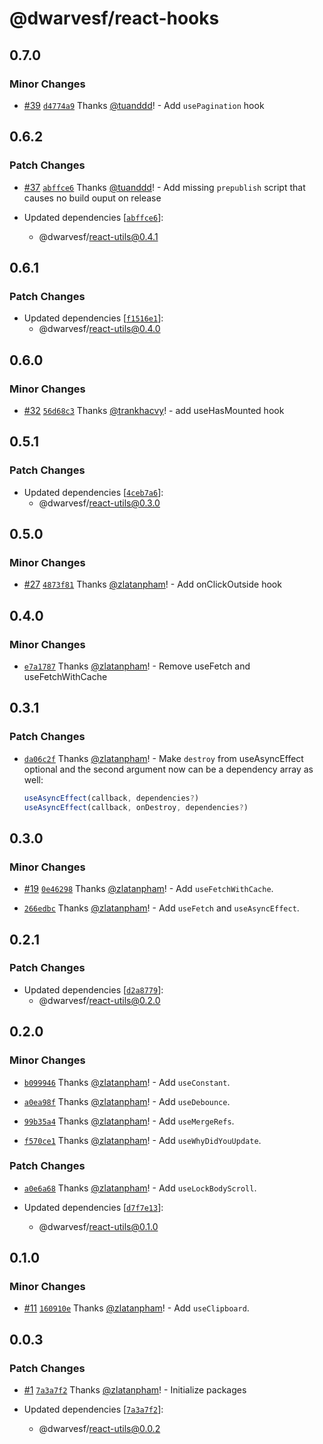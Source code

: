 # @dwarvesf/react-hooks

## 0.7.0

### Minor Changes

- [#39](https://github.com/dwarvesf/react-toolkit/pull/39)
  [`d4774a9`](https://github.com/dwarvesf/react-toolkit/commit/d4774a969704ce0b012c0c0b455d756d1de75cd7)
  Thanks [@tuanddd](https://github.com/tuanddd)! - Add `usePagination` hook

## 0.6.2

### Patch Changes

- [#37](https://github.com/dwarvesf/react-toolkit/pull/37)
  [`abffce6`](https://github.com/dwarvesf/react-toolkit/commit/abffce61719c0d123df365b767379fd4bb09692b)
  Thanks [@tuanddd](https://github.com/tuanddd)! - Add missing `prepublish`
  script that causes no build ouput on release

- Updated dependencies
  [[`abffce6`](https://github.com/dwarvesf/react-toolkit/commit/abffce61719c0d123df365b767379fd4bb09692b)]:
  - @dwarvesf/react-utils@0.4.1

## 0.6.1

### Patch Changes

- Updated dependencies
  [[`f1516e1`](https://github.com/dwarvesf/react-toolkit/commit/f1516e15473687ab4000c3336ee1706a1ecb8c11)]:
  - @dwarvesf/react-utils@0.4.0

## 0.6.0

### Minor Changes

- [#32](https://github.com/dwarvesf/react-toolkit/pull/32)
  [`56d68c3`](https://github.com/dwarvesf/react-toolkit/commit/56d68c39c57d951be7a6aa5a9e972c0f630a9199)
  Thanks [@trankhacvy](https://github.com/trankhacvy)! - add useHasMounted hook

## 0.5.1

### Patch Changes

- Updated dependencies
  [[`4ceb7a6`](https://github.com/dwarvesf/react-toolkit/commit/4ceb7a6d6c26c99d003f9d7643c94811d9282c88)]:
  - @dwarvesf/react-utils@0.3.0

## 0.5.0

### Minor Changes

- [#27](https://github.com/dwarvesf/react-toolkit/pull/27)
  [`4873f81`](https://github.com/dwarvesf/react-toolkit/commit/4873f81ed44b88aee71424f78246eb6fd57af186)
  Thanks [@zlatanpham](https://github.com/zlatanpham)! - Add onClickOutside hook

## 0.4.0

### Minor Changes

- [`e7a1787`](https://github.com/dwarvesf/react-toolkit/commit/e7a17875bbf7fbf580a13a5aff6ff742d3f3a941)
  Thanks [@zlatanpham](https://github.com/zlatanpham)! - Remove useFetch and
  useFetchWithCache

## 0.3.1

### Patch Changes

- [`da06c2f`](https://github.com/dwarvesf/react-toolkit/commit/da06c2f0c584b4c122743765a6790517cdd5cab3)
  Thanks [@zlatanpham](https://github.com/zlatanpham)! - Make `destroy` from
  useAsyncEffect optional and the second argument now can be a dependency array
  as well:

  ```js
  useAsyncEffect(callback, dependencies?)
  useAsyncEffect(callback, onDestroy, dependencies?)
  ```

## 0.3.0

### Minor Changes

- [#19](https://github.com/dwarvesf/react-toolkit/pull/19)
  [`0e46298`](https://github.com/dwarvesf/react-toolkit/commit/0e462985b74b7464efb3d1f3410a0705c2170358)
  Thanks [@zlatanpham](https://github.com/zlatanpham)! - Add
  `useFetchWithCache`.

* [`266edbc`](https://github.com/dwarvesf/react-toolkit/commit/266edbc3aaee2382cf04d77fa7abfbaaf11ace75)
  Thanks [@zlatanpham](https://github.com/zlatanpham)! - Add `useFetch` and
  `useAsyncEffect`.

## 0.2.1

### Patch Changes

- Updated dependencies
  [[`d2a8779`](https://github.com/dwarvesf/react-toolkit/commit/d2a87790d7f782b262e8b3b0521953811bed7c1b)]:
  - @dwarvesf/react-utils@0.2.0

## 0.2.0

### Minor Changes

- [`b099946`](https://github.com/dwarvesf/react-sdk/commit/b0999461c07ec8464decec950f82e4adbf98e0fe)
  Thanks [@zlatanpham](https://github.com/zlatanpham)! - Add `useConstant`.

* [`a0ea98f`](https://github.com/dwarvesf/react-sdk/commit/a0ea98f05aea66f9254583ede2f4239c9d7e2aa5)
  Thanks [@zlatanpham](https://github.com/zlatanpham)! - Add `useDebounce`.

- [`99b35a4`](https://github.com/dwarvesf/react-sdk/commit/99b35a426961d337b8fd9647176bea61470883a6)
  Thanks [@zlatanpham](https://github.com/zlatanpham)! - Add `useMergeRefs`.

* [`f570ce1`](https://github.com/dwarvesf/react-sdk/commit/f570ce1f60ed371e7f547dbbc19ca92dae36d1cb)
  Thanks [@zlatanpham](https://github.com/zlatanpham)! - Add
  `useWhyDidYouUpdate`.

### Patch Changes

- [`a0e6a68`](https://github.com/dwarvesf/react-sdk/commit/a0e6a683ba51eeb90a4c7a408daef91623642e93)
  Thanks [@zlatanpham](https://github.com/zlatanpham)! - Add
  `useLockBodyScroll`.

- Updated dependencies
  [[`d7f7e13`](https://github.com/dwarvesf/react-sdk/commit/d7f7e13c4b472d7c8b62fc02553f7301bbda251f)]:
  - @dwarvesf/react-utils@0.1.0

## 0.1.0

### Minor Changes

- [#11](https://github.com/dwarvesf/react-sdk/pull/11)
  [`160910e`](https://github.com/dwarvesf/react-sdk/commit/160910e5b535e42d8bf72e8c24cad4157fd5a5eb)
  Thanks [@zlatanpham](https://github.com/zlatanpham)! - Add `useClipboard`.

## 0.0.3

### Patch Changes

- [#1](https://github.com/dwarvesf/react-sdk/pull/1)
  [`7a3a7f2`](https://github.com/dwarvesf/react-sdk/commit/7a3a7f2ae016015a725d7e9b9d2bb1d9012c1941)
  Thanks [@zlatanpham](https://github.com/zlatanpham)! - Initialize packages

- Updated dependencies
  [[`7a3a7f2`](https://github.com/dwarvesf/react-sdk/commit/7a3a7f2ae016015a725d7e9b9d2bb1d9012c1941)]:
  - @dwarvesf/react-utils@0.0.2
